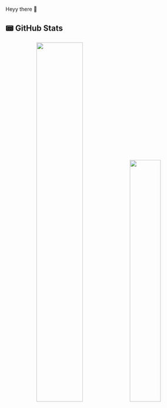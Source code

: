 Heyy there 👋

## 📟 GitHub Stats  
<p align="center">
	<img width="50%" src="https://github-readme-stats.vercel.app/api?username=ethan0905&show_icons=true&theme=dark" />
	<a href="https://github.com/anuraghazra/github-readme-stats">
  		<img width="41%" src="https://github-readme-stats.vercel.app/api/top-langs/?username=ethan0905&layout=compact" />
	</a>
</p>


